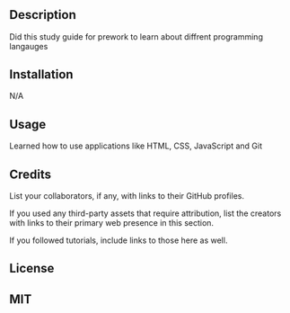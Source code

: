 # <PREWORK STUDY GUIDE WEBPAGE>

## Description

Did this study guide for prework to learn about diffrent programming langauges

## Installation

N/A


## Usage

Learned how to use applications like HTML, CSS, JavaScript and Git


## Credits

List your collaborators, if any, with links to their GitHub profiles.

If you used any third-party assets that require attribution, list the creators with links to their primary web presence in this section.

If you followed tutorials, include links to those here as well.

## License

MIT
---

